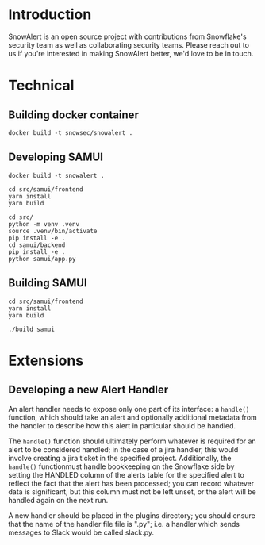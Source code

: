 # Introduction

SnowAlert is an open source project with contributions from Snowflake's security team as well as collaborating
security teams. Please reach out to us if you're interested in making SnowAlert better, we'd love to be in touch.

# Technical

## Building docker container

~~~
docker build -t snowsec/snowalert .
~~~

## Developing SAMUI

~~~
docker build -t snowalert .
~~~

~~~
cd src/samui/frontend
yarn install
yarn build
~~~

~~~
cd src/
python -m venv .venv
source .venv/bin/activate
pip install -e .
cd samui/backend
pip install -e .
python samui/app.py
~~~

## Building SAMUI

~~~
cd src/samui/frontend
yarn install
yarn build
~~~

~~~
./build samui
~~~

# Extensions

## Developing a new Alert Handler

An alert handler needs to expose only one part of its interface: a `handle()` function, which should take an alert and
optionally additional metadata from the handler to describe how this alert in particular should be handled.

The `handle()` function should ultimately perform whatever is required for an alert to be considered handled; in the
case of a jira handler, this would involve creating a jira ticket in the specified project. Additionally, the `handle()`
functionmust handle bookkeeping on the Snowflake side by setting the HANDLED column of the alerts table for the specified
alert to reflect the fact that the alert has been processed; you can record whatever data is significant, but this column
must not be left unset, or the alert will be handled again on the next run.

A new handler should be placed in the plugins directory; you should ensure that the name of the handler file file is
"<service>.py"; i.e. a handler which sends messages to Slack would be called slack.py.
